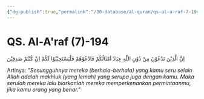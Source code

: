 ```yaml
---
{"dg-publish":true,"permalink":"/30-database/al-quran/qs-al-a-raf-7-194/"}
---
```



# QS. Al-A'raf (7)-194
اِنَّ الَّذِيْنَ تَدْعُوْنَ مِنْ دُوْنِ اللّٰهِ عِبَادٌ اَمْثَالُكُمْ فَادْعُوْهُمْ فَلْيَسْتَجِيْبُوْا لَكُمْ اِنْ كُنْتُمْ صٰدِقِيْنَ

Artinya: *"Sesungguhnya mereka (berhala-berhala) yang kamu seru selain Allah adalah makhluk (yang lemah) yang serupa juga dengan kamu. Maka serulah mereka lalu biarkanlah mereka memperkenankan permintaanmu, jika kamu orang yang benar."*
